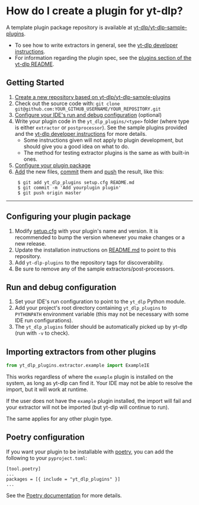 # How do I create a plugin for yt-dlp?
A template plugin package repository is available at [yt-dlp/yt-dlp-sample-plugins](https://github.com/yt-dlp/yt-dlp-sample-plugins).

- To see how to write extractors in general, see the [yt-dlp developer instructions](https://github.com/yt-dlp/yt-dlp/blob/master/CONTRIBUTING.md#developer-instructions).
- For information regarding the plugin spec, see the [plugins section of the yt-dlp README](https://github.com/yt-dlp/yt-dlp#plugins).

## Getting Started

1. [Create a new repository based on yt-dlp/yt-dlp-sample-plugins](https://github.com/yt-dlp/yt-dlp-sample-plugins/generate)
2. Check out the source code with:
    `git clone git@github.com:YOUR_GITHUB_USERNAME/YOUR_REPOSITORY.git`
3. [Configure your IDE's run and debug configuration](#Run-and-debug-configuration) (optional)
4. Write your plugin code in the `yt_dlp_plugins/<type>` folder (where type is either `extractor` or `postprocessor`). See the sample plugins provided and the [yt-dlp developer instructions](https://github.com/yt-dlp/yt-dlp/blob/master/CONTRIBUTING.md#developer-instructions) for more details. 
    - Some instructions given will not apply to plugin development, but should give you a good idea on what to do. 
    - The method for testing extractor plugins is the same as with built-in ones.
5. [Configure your plugin package](#Configuring-your-plugin-package)
6. [Add](https://git-scm.com/docs/git-add) the new files, [commit](https://git-scm.com/docs/git-commit) them and [push](https://git-scm.com/docs/git-push) the result, like this:
    ```git
     $ git add yt_dlp_plugins setup.cfg README.md
     $ git commit -m 'Add yourplugin plugin'
     $ git push origin master
    ```

---

## Configuring your plugin package
1. Modify [setup.cfg](https://github.com/yt-dlp/yt-dlp-sample-plugins/blob/master/setup.cfg) with your plugin's name and version. It is recommended to bump the version whenever you make changes or a new release.
2. Update the installation instructions on [README.md](https://github.com/yt-dlp/yt-dlp-sample-plugins/blob/master/README.md) to point to this repository.
3. Add `yt-dlp-plugins` to the repository tags for discoverability.
4. Be sure to remove any of the sample extractors/post-processors.

## Run and debug configuration
1. Set your IDE's run configuration to point to the `yt_dlp` Python module.
2. Add your project's root directory containing `yt_dlp_plugins` to `PYTHONPATH` environment variable (this may not be necessary with some IDE run configurations).
3. The `yt_dlp_plugins` folder should be automatically picked up by yt-dlp (run with `-v` to check).

## Importing extractors from other plugins

```py
from yt_dlp_plugins.extractor.example import ExampleIE
```

This works regardless of where the `example` plugin is installed on the system, as long as yt-dlp can find it. 
Your IDE may not be able to resolve the import, but it will work at runtime.

If the user does not have the `example` plugin installed, the import will fail and your extractor will not be imported (but yt-dlp will continue to run). 

The same applies for any other plugin type.

## Poetry configuration

If you want your plugin to be installable with [poetry](https://python-poetry.org/), you can add the following to your `pyproject.toml`:

```
[tool.poetry]
...
packages = [{ include = "yt_dlp_plugins" }]
...
```

See the [Poetry documentation](https://python-poetry.org/docs/pyproject/#packages) for more details.

